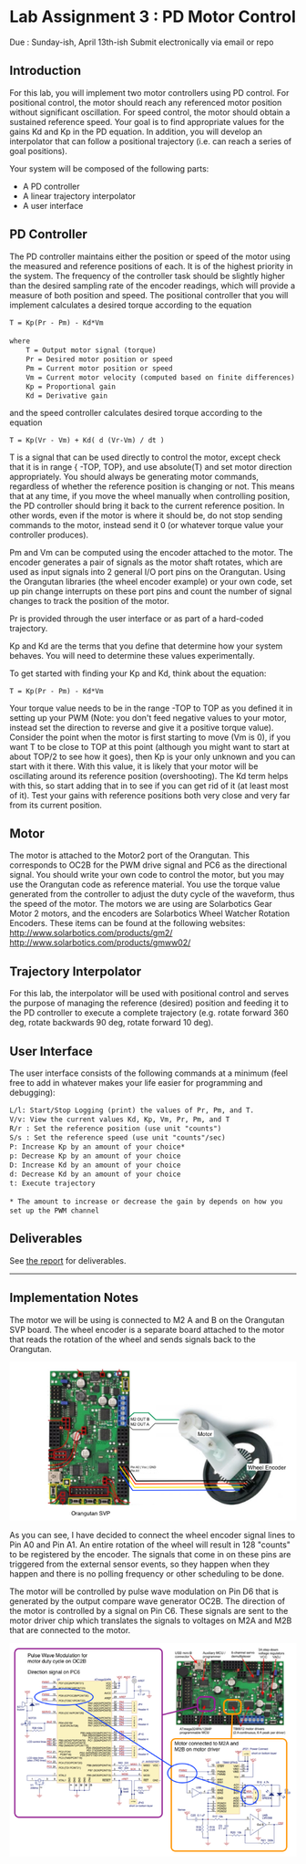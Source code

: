 
Lab Assignment 3 : PD Motor Control
===================================
Due : Sunday-ish, April 13th-ish
Submit electronically via email or repo
 
Introduction
------------
For this lab, you will implement two motor controllers using PD control. For positional control, the motor should reach any referenced motor position without significant oscillation. For speed control, the motor should obtain a sustained reference speed. Your goal is to find appropriate values for the gains Kd and Kp in the PD equation. In addition, you will develop an interpolator that can follow a positional trajectory (i.e. can reach a series of goal positions).

Your system will be composed of the following parts:

* A PD controller
* A linear trajectory interpolator
* A user interface


PD Controller
-------------
The PD controller maintains either the position or speed of the motor using the measured and reference positions of each. It is of the highest priority in the system. The frequency of the controller task should be slightly higher than the desired sampling rate of the encoder readings, which will provide a measure of both position and speed. The positional controller that you will implement calculates a desired torque according to the equation

    T = Kp(Pr - Pm) - Kd*Vm 
	
	where
    	T = Output motor signal (torque)
    	Pr = Desired motor position or speed
    	Pm = Current motor position or speed
    	Vm = Current motor velocity (computed based on finite differences)
    	Kp = Proportional gain
    	Kd = Derivative gain

and the speed controller calculates desired torque according to the equation

    T = Kp(Vr - Vm) + Kd( d (Vr-Vm) / dt )

T is a signal that can be used directly to control the motor, except check that it is in range { -TOP, TOP}, and use absolute(T) and set motor direction appropriately. You should always be generating motor commands, regardless of whether the reference position is changing or not. This means that at any time, if you move the wheel manually when controlling position, the PD controller should bring it back to the current reference position. In other words, even if the motor is where it should be, do not stop sending commands to the motor, instead send it 0 (or whatever torque value your controller produces).

Pm and Vm can be computed using the encoder attached to the motor. The encoder generates a pair of signals as the motor shaft rotates, which are used as input signals into 2 general I/O port pins on the Orangutan. Using the Orangutan libraries (the wheel encoder example) or your own code, set up pin change interrupts on these port pins and count the number of signal changes to track the position of the motor.

Pr is provided through the user interface or as part of a hard-coded trajectory.

Kp and Kd are the terms that you define that determine how your system behaves. You will need to determine these values experimentally. 

To get started with finding your Kp and Kd, think about the equation:

    T = Kp(Pr - Pm) - Kd*Vm

Your torque value needs to be in the range -TOP to TOP as you defined it in setting up your PWM (Note: you don't feed negative values to your motor, instead set the direction to reverse and give it a positive torque value). Consider the point when the motor is first starting to move (Vm is 0), if you want T to be close to TOP at this point (although you might want to start at about TOP/2 to see how it goes), then Kp is your only unknown and you can start with it there. With this value, it is likely that your motor will be oscillating around its reference position (overshooting). The Kd term helps with this, so start adding that in to see if you can get rid of it (at least most of it). Test your gains with reference positions both very close and very far from its current position.

Motor
-----
The motor is attached to the Motor2 port of the Orangutan. This corresponds to OC2B for the PWM drive signal and PC6 as the directional signal. You should write your own code to control the motor, but you may use the Orangutan code as reference material. You use the torque value generated from the controller to adjust the duty cycle of the waveform, thus the speed of the motor. The motors we are using are Solarbotics Gear Motor 2 motors, and the encoders are Solarbotics Wheel Watcher Rotation Encoders. These items can be found at the following websites: http://www.solarbotics.com/products/gm2/ http://www.solarbotics.com/products/gmww02/

Trajectory Interpolator
-----------------------
For this lab, the interpolator will be used with positional control and serves the purpose of managing the reference (desired) position and feeding it to the PD controller to execute a complete trajectory (e.g. rotate forward 360 deg, rotate backwards 90 deg, rotate forward 10 deg).

User Interface
--------------
The user interface consists of the following commands at a minimum (feel free to add in whatever makes your life easier for programming and debugging):

    L/l: Start/Stop Logging (print) the values of Pr, Pm, and T.
    V/v: View the current values Kd, Kp, Vm, Pr, Pm, and T
    R/r : Set the reference position (use unit "counts")
    S/s : Set the reference speed (use unit "counts"/sec)
    P: Increase Kp by an amount of your choice*
    p: Decrease Kp by an amount of your choice
    D: Increase Kd by an amount of your choice
    d: Decrease Kd by an amount of your choice
    t: Execute trajectory
	  
	* The amount to increase or decrease the gain by depends on how you set up the PWM channel


Deliverables
------------
See [the report](REPORT.md "Report") for deliverables.

-----

Implementation Notes
--------------------
The motor we will be using is connected to M2 A and B on the Orangutan SVP board. The wheel encoder is a separate board attached to the motor that reads the rotation of the wheel and sends signals back to the Orangutan. 

![wiring connections](doc/lab3_connections.png)

As you can see, I have decided to connect the wheel encoder signal lines to Pin A0 and Pin A1. An entire rotation of the wheel will result in 128 "counts" to be registered by the encoder. The signals that come in on these pins are triggered from the external sensor events, so they happen when they happen and there is no polling frequency or other scheduling to be done.

The motor will be controlled by pulse wave modulation on Pin D6 that is generated by the output compare wave generator OC2B. The direction of the motor is controlled by a signal on Pin C6. These signals are sent to the motor driver chip which translates the signals to voltages on M2A and M2B that are connected to the motor.

![pins and functions](doc/pins_and_functions.png)


